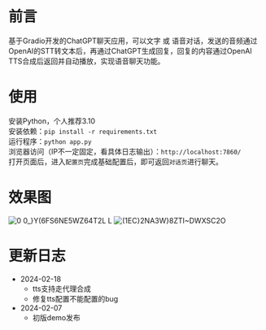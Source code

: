 # 前言

基于Gradio开发的ChatGPT聊天应用，可以文字 或 语音对话，发送的音频通过OpenAI的STT转文本后，再通过ChatGPT生成回复，回复的内容通过OpenAI TTS合成后返回并自动播放，实现语音聊天功能。  

# 使用

安装Python，个人推荐3.10  
安装依赖：`pip install -r requirements.txt`  
运行程序：`python app.py`  
浏览器访问（IP不一定固定，看具体日志输出）：`http://localhost:7860/`  
打开页面后，进入`配置页`完成基础配置后，即可返回`对话页`进行聊天。  

# 效果图
![0 0_}Y(6FS6NE5WZ64T2L L](https://github.com/Ikaros-521/voice_talk_chatgpt/assets/40910637/1f8620a6-5575-4694-83a2-556f118da6df)
![(1EC}2NA3W}8ZTI~DWXSC2O](https://github.com/Ikaros-521/voice_talk_chatgpt/assets/40910637/02c5e89c-2b90-4a48-b4e5-e1f560c261dc)


# 更新日志
- 2024-02-18
    - tts支持走代理合成
    - 修复tts配置不能配置的bug
- 2024-02-07
    - 初版demo发布
